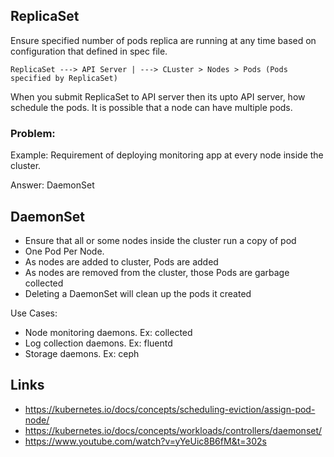 ## ReplicaSet

Ensure specified number of pods replica are running at any time based on configuration that defined in spec file.

    ReplicaSet ---> API Server | ---> CLuster > Nodes > Pods (Pods specified by ReplicaSet)


When you submit ReplicaSet to API server then its upto API server, how schedule the pods. It is possible that a node can have multiple pods.

### Problem: 
Example: Requirement of deploying monitoring app at every node inside the cluster.

Answer: DaemonSet

## DaemonSet

* Ensure that all or some nodes inside the cluster run a copy of pod
* One Pod Per Node.
* As nodes are added to cluster, Pods are added 
* As nodes are removed from the cluster, those Pods are garbage collected
* Deleting a DaemonSet will clean up the pods it created

Use Cases:
- Node monitoring daemons. Ex: collected
- Log collection daemons. Ex: fluentd
- Storage daemons. Ex: ceph


## **Links**

- https://kubernetes.io/docs/concepts/scheduling-eviction/assign-pod-node/
- https://kubernetes.io/docs/concepts/workloads/controllers/daemonset/
- https://www.youtube.com/watch?v=yYeUic8B6fM&t=302s
